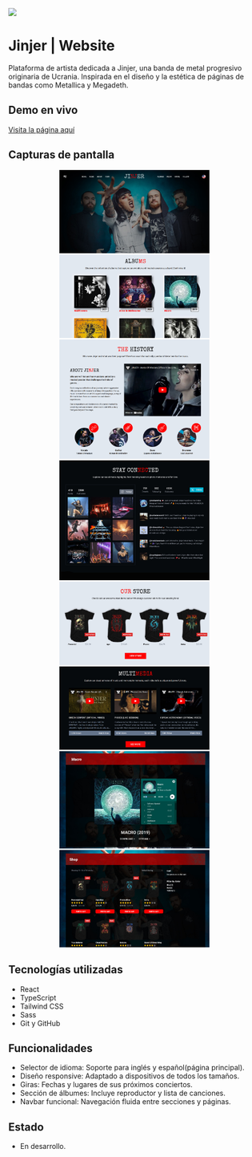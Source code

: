 ![](https://github.com/EmmaLCruz/nephews/blob/main/public/jinjer-banner.jpg)

# Jinjer | Website

Plataforma de artista dedicada a Jinjer, una banda de metal progresivo originaria de Ucrania. Inspirada en el diseño y la estética de páginas de bandas como Metallica y Megadeth.

## Demo en vivo

[Visita la página aquí](https://jinjer.vercel.app/)

## Capturas de pantalla

<p align="center">
  <img src="https://github.com/EmmaLCruz/jinjer/blob/main/src/assets/images/hero-banner.jpg" alt="Vista principal" width="300px">
  <img src="https://github.com/EmmaLCruz/jinjer/blob/main/src/assets/images/albums-banner.jpg" alt="Albums" width="300px">
  <img src="https://github.com/EmmaLCruz/jinjer/blob/main/src/assets/images/about-banner.jpg" alt="About" width="300px">
  <img src="https://github.com/EmmaLCruz/jinjer/blob/main/src/assets/images/follow-banner.jpg" alt="Follow" width="300px">
  <img src="https://github.com/EmmaLCruz/jinjer/blob/main/src/assets/images/store-banner.jpg" alt="Store" width="300px">
  <img src="https://github.com/EmmaLCruz/jinjer/blob/main/src/assets/images/multimedia-banner.jpg" alt="Multimedia" width="300px">
  <img src="https://github.com/EmmaLCruz/jinjer/blob/main/src/assets/images/music-banner%20.jpg" alt="Music" width="300px">
  <img src="https://github.com/EmmaLCruz/jinjer/blob/main/src/assets/images/shop-banner.jpg" alt="Shop" width="300px">
</p>

## Tecnologías utilizadas

- React
- TypeScript
- Tailwind CSS
- Sass
- Git y GitHub

## Funcionalidades

- Selector de idioma: Soporte para inglés y español(página principal).
- Diseño responsive: Adaptado a dispositivos de todos los tamaños.
- Giras: Fechas y lugares de sus próximos conciertos.
- Sección de álbumes: Incluye reproductor y lista de canciones.
- Navbar funcional: Navegación fluida entre secciones y páginas.

## Estado

- En desarrollo.
